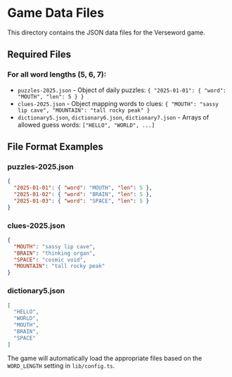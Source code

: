 # Game Data Files

This directory contains the JSON data files for the Verseword game.

## Required Files

### For all word lengths (5, 6, 7):
- `puzzles-2025.json` - Object of daily puzzles: `{ "2025-01-01": { "word": "MOUTH", "len": 5 } }`
- `clues-2025.json` - Object mapping words to clues: `{ "MOUTH": "sassy lip cave", "MOUNTAIN": "tall rocky peak" }`
- `dictionary5.json`, `dictionary6.json`, `dictionary7.json` - Arrays of allowed guess words: `["HELLO", "WORLD", ...]`

## File Format Examples

### puzzles-2025.json
```json
{
  "2025-01-01": { "word": "MOUTH", "len": 5 },
  "2025-01-02": { "word": "BRAIN", "len": 5 },
  "2025-01-03": { "word": "SPACE", "len": 5 }
}
```

### clues-2025.json
```json
{
  "MOUTH": "sassy lip cave",
  "BRAIN": "thinking organ",
  "SPACE": "cosmic void",
  "MOUNTAIN": "tall rocky peak"
}
```

### dictionary5.json
```json
[
  "HELLO",
  "WORLD",
  "MOUTH",
  "BRAIN",
  "SPACE"
]
```

The game will automatically load the appropriate files based on the `WORD_LENGTH` setting in `lib/config.ts`.
